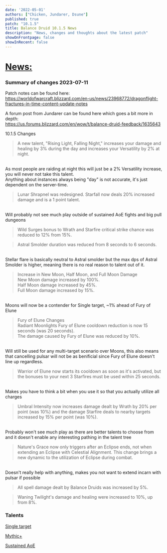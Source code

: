 ```yaml
---
date: '2022-05-01'
authors: ["Chicken, Jundarer, Dsune"]
published: true
patch: "10.1.5"
title: Balance Druid 10.1.5 News
description: "News, changes and thoughts about the latest patch"
showOnFrontpage: false
showInRecent: false
---
```


<div id="news">

# [News:](#news)

</div>

### Summary of changes 2023-07-11

Patch notes can be found here:
<br>https://worldofwarcraft.blizzard.com/en-us/news/23968772/dragonflight-fractures-in-time-content-update-notes

A forum post from Jundarer can be found here which goes a bit more in depth:
<br>https://us.forums.blizzard.com/en/wow/t/balance-druid-feedback/1635643


10.1.5 Changes

>A new talent, "Rising Light, Falling Night," increases your damage and healing by 3% during the day and increases your Versatility by 2% at night.

<br>As most people are raiding at night this will just be a 2% Versatility increase, you will never not take this talent.
<br>Anything about instances always being "day" is not accurate, it's just dependent on the server-time.


>Lunar Shrapnel was redesigned. Starfall now deals 20% increased damage and is a 1 point talent.

<br>Will probably not see much play outside of sustained AoE fights and big pull dungeons


>Wild Surges bonus to Wrath and Starfire critical strike chance was reduced to 12% from 15%.


>Astral Smolder duration was reduced from 8 seconds to 6 seconds.

<br>Stellar flare is basically neutral to Astral smolder but the max dps of Astral Smolder is higher, meaning there is no real reason to talent out of it.


>Increase in New Moon, Half Moon, and Full Moon Damage
<br>New Moon damage increased by 100%.
<br>Half Moon damage increased by 45%.
<br>Full Moon damage increased by 15%.

<br>Moons will now be a contender for Single target, ~1% ahead of Fury of Elune


>Fury of Elune Changes
<br>Radiant Moonlights Fury of Elune cooldown reduction is now 15 seconds (was 20 seconds).
<br>The damage caused by Fury of Elune was reduced by 10%.

<br>Will still be used for any multi-target scenario over Moons, this also means that cancelling pulsar will not be as benificial since Fury of Elune doesn't line up regardless.


>Warrior of Elune now starts its cooldown as soon as it's activated, but the bonuses to your next 3 Starfires must be used within 25 seconds.

<br>Makes you have to think a bit when you use it so that you actually utilize all charges


>Umbral Intensity now increases damage dealt by Wrath by 20% per point (was 10%) and the damage Starfire deals to nearby targets increased by 15% per point (was 10%).

<br>Probably won't see much play as there are better talents to choose from and it doesn't enable any interesting pathing in the talent tree


>Nature's Grace now only triggers after an Eclipse ends, not when extending an Eclipse with Celestial Alignment. This change brings a new dynamic to the utilization of Eclipse during combat.

<br>Doesn't really help with anything, makes you not want to extend incarn with pulsar if possible

 
>All spell damage dealt by Balance Druids was increased by 5%.


>Waning Twilight's damage and healing were increased to 10%, up from 8%.


### Talents

[Single target](https://mimiron.raidbots.com/simbot/report/hNnybH2BqynU7RiS2vqvMW)

[Mythic+](https://mimiron.raidbots.com/simbot/report/3Ae8HSEDxreJ7VbeEUj7NX)

[Sustained AoE](https://mimiron.raidbots.com/simbot/report/6bpW9mmGdG3aNPQR8D3vJy)

